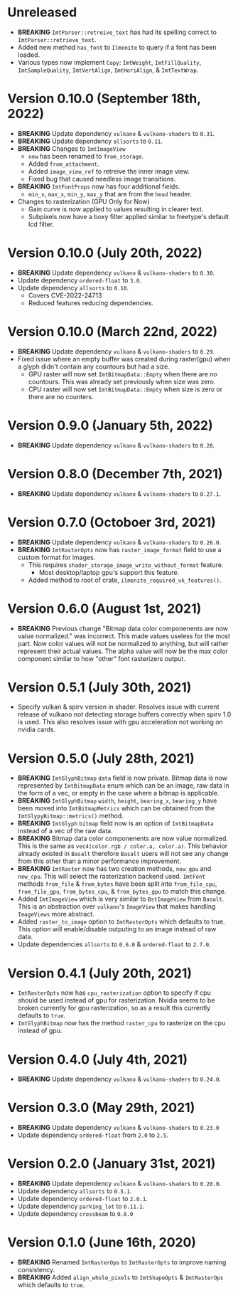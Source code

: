 # Unreleased

- **BREAKING** `ImtParser::retreive_text` has had its spelling correct to `ImtParser::retrieve_text`.
- Added new method `has_font` to `Ilmenite` to query if a font has been loaded.
- Various types now implement `Copy`: `ImtWeight`, `ImtFillQuality`, `ImtSampleQuality`, `ImtVertAlign`, `ImtHoriAlign`, & `ImtTextWrap`.

# Version 0.10.0 (September 18th, 2022)

- **BREAKING** Update dependency `vulkano` & `vulkano-shaders` to `0.31`.
- **BREAKING** Update dependency `allsorts` to `0.11`.
- **BREAKING** Changes to `ImtImageView`
  - `new` has been renamed to `from_storage`.
  - Added `from_attachment`.
  - Added `image_view_ref` to retreive the inner image view.
  - Fixed bug that caused needless image transitions.
- **BREAKING** `ImtFontProps` now has four additional fields.
  - `min_x`, `max_x`, `min_y`, `max_y` that are from the `head` header.
- Changes to rasterization (GPU Only for Now)
  - Gain curve is now applied to values resulting in clearer text.
  - Subpixels now have a boxy filter applied similar to freetype's default lcd filter.

# Version 0.10.0 (July 20th, 2022)

- **BREAKING** Update dependency `vulkano` & `vulkano-shaders` to `0.30`.
- Update dependency `ordered-float` to `3.0`.
- Update dependency `allsorts` to `0.10`.
    - Covers CVE-2022-24713
    - Reduced features reducing dependencies.

# Version 0.10.0 (March 22nd, 2022)

- **BREAKING** Update dependency `vulkano` & `vulkano-shaders` to `0.29`.
- Fixed issue where an empty buffer was created during raster(gpu) when a glyph didn't contain any countours but had a size.
    - GPU raster will now set `ImtBitmapData::Empty` when there are no countours. This was already set previously when size was zero.
    - CPU raster will now set `ImtBitmapData::Empty` when size is zero or there are no counters.

# Version 0.9.0 (January 5th, 2022)

- **BREAKING** Update dependency `vulkano` & `vulkano-shaders` to `0.28`.

# Version 0.8.0 (December 7th, 2021)

- **BREAKING** Update dependency `vulkano` & `vulkano-shaders` to `0.27.1`.

# Version 0.7.0 (Octoboer 3rd, 2021)

- **BREAKING** Update dependency `vulkano` & `vulkano-shaders` to `0.26.0`.
- **BREAKING** `ImtRasterOpts` now has `raster_image_format` field to use a custom format for images.
    - This requires `shader_storage_image_write_without_format` feature.
        - Most desktop/laptop gpu's support this feature.
    - Added method to root of crate, `ilmenite_required_vk_features()`.

# Version 0.6.0 (August 1st, 2021)

- **BREAKING** Previous change "Bitmap data color componenents are now value normalized." was incorrect. This made values useless for the most part. Now color values will not be normalized to anything, but will rather represent their actual values. The alpha value will now be the max color component similar to how "other" font rasterizers output.

# Version 0.5.1 (July 30th, 2021)

- Specify vulkan & spirv version in shader. Resolves issue with current release of vulkano not detecting storage buffers correctly when spirv 1.0 is used. This also resolves issue with gpu acceleration not working on nvidia cards.

# Version 0.5.0 (July 28th, 2021)

- **BREAKING** `ImtGlyphBitmap` `data` field is now private. Bitmap data is now represented by `ImtBitmapData` enum which can be an image, raw data in the form of a vec, or empty in the case where a bitmap is applicable.
- **BREAKING** `ImtGlyphBitmap` `width`, `height`, `bearing_x`, `bearing_y` have been moved into `ImtBitmapMetrics` which can be obtained from the `ImtGlypyBitmap::metrics()` method.
- **BREAKING** `ImtGlyph` `bitmap` field now is an option of `ImtBitmapData` instead of a vec of the raw data.
- **BREAKING** Bitmap data color componenents are now value normalized. This is the same as `vec4(color.rgb / color.a, color.a)`. This behavior already existed in `Basalt` therefore `Basalt` users will not see any change from this other than a minor performance improvement.
- **BREAKING** `ImtRaster` now has two creation methods, `new_gpu` and `new_cpu`. This will select the rasterization backend used. `ImtFont` methods `from_file` & `from_bytes` have been split into `from_file_cpu`, `from_file_gpu`, `from_bytes_cpu`, & `from_bytes_gpu` to match this change.
- Added `ImtImageView` which is very similar to `BstImageView` from `Basalt`. This is an abstraction over `vulkano`'s `ImageView` that makes handling `ImageViews` more abstract.
- Added `raster_to_image` option to `ImtRasterOpts` which defaults to true. This option will enable/disable outputing to an image instead of raw data.
- Update dependencies `allsorts` to `0.6.0` & `ordered-float` to `2.7.0`.

# Version 0.4.1 (July 20th, 2021)

- `ImtRasterOpts` now has `cpu_rasterization` option to specify if cpu should be used instead of gpu for rasterization. Nvidia seems to be broken currently for gpu rasterization, so as a result this currently defaults to `true`.
- `ImtGlyphBitmap` now has the method `raster_cpu` to rasterize on the cpu instead of gpu.

# Version 0.4.0 (July 4th, 2021)

- **BREAKING** Update dependency `vulkano` & `vulkano-shaders` to `0.24.0`.

# Version 0.3.0 (May 29th, 2021)

- **BREAKING** Update dependency `vulkano` & `vulkano-shaders` to `0.23.0`
- Update dependency `ordered-float` from `2.0` to `2.5`.

# Version 0.2.0 (January 31st, 2021)

- **BREAKING** Update dependency `vulkano` & `vulkano-shaders` to `0.20.0`.
- Update dependency `allsorts` to `0.5.1`.
- Update dependency `ordered-float` to `2.0.1`.
- Update dependency `parking_lot` to `0.11.1`.
- Update dependency `crossbeam` to `0.8.0`

# Version 0.1.0 (June 16th, 2020)

- **BREAKING** Renamed `ImtRasterOps` to `ImtRasterOpts` to improve naming consistency.
- **BREAKING** Added `align_whole_pixels` to `ImtShapeOpts` & `ImtRasterOps` which defaults to `true`.
